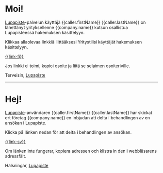 # Moi!

[Lupapiste](https://www.lupapiste.fi/)-palvelun k&auml;ytt&auml;j&auml; {{caller.firstName}} {{caller.lastName}} on
l&auml;hett&auml;nyt yrityksellenne {{company.name}} kutsun osallistua Lupapisteessä hakemuksen k&auml;sittelyyn.

Klikkaa allaolevaa linkki&auml; liitt&auml;&auml;ksesi Yritystilisi käyttäjät hakemuksen k&auml;sittelyyn.

  [{{link-fi}}]({{link-fi}})

Jos linkki ei toimi, kopioi osoite ja liit&auml; se selaimen osoiteriville.

Terveisin,
[Lupapiste](https://www.lupapiste.fi/)

---

# Hej!

[Lupapiste](https://www.lupapiste.fi/)-anv&auml;ndaren {{caller.firstName}} {{caller.lastName}} har skickat
ert f&ouml;retag {{company.name}} en inbjudan att delta i behandlingen av en ans&ouml;kan i Lupapiste.

Klicka p&aring; l&auml;nken nedan f&ouml;r att delta i behandlingen av ans&ouml;kan.

 [{{link-sv}}]({{link-sv}})

Om l&auml;nken inte fungerar, kopiera adressen och klistra in den i webbl&auml;sarens adressf&auml;lt.

Hälsningar,
[Lupapiste](https://www.lupapiste.fi/)
